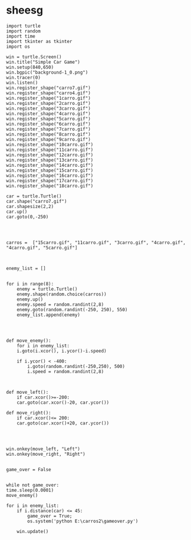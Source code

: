 # sheesg
    import turtle
    import random
    import time
    import tkinter as tkinter
    import os

    win = turtle.Screen()
    win.title("Simple Car Game")
    win.setup(840,650)
    win.bgpic("background-1_0.png")
    win.tracer(0)
    win.listen()
    win.register_shape("carro7.gif")
    win.register_shape("carro4.gif")
    win.register_shape("1carro.gif")
    win.register_shape("2carro.gif")
    win.register_shape("3carro.gif")
    win.register_shape("4carro.gif")
    win.register_shape("5carro.gif")
    win.register_shape("6carro.gif")
    win.register_shape("7carro.gif")
    win.register_shape("8carro.gif")
    win.register_shape("9carro.gif")
    win.register_shape("10carro.gif")
    win.register_shape("11carro.gif")
    win.register_shape("12carro.gif")
    win.register_shape("13carro.gif")
    win.register_shape("14carro.gif")
    win.register_shape("15carro.gif")
    win.register_shape("16carro.gif")
    win.register_shape("17carro.gif")
    win.register_shape("18carro.gif")

    car = turtle.Turtle()
    car.shape("carro7.gif")
    car.shapesize(2,2)
    car.up()
    car.goto(0,-250)




    carros =  ["15carro.gif", "11carro.gif", "3carro.gif", "4carro.gif", "4carro.gif", "5carro.gif"]



    enemy_list = []


    for i in range(8):
        enemy = turtle.Turtle()
        enemy.shape(random.choice(carros))
        enemy.up()
        enemy.speed = random.randint(2,8)
        enemy.goto(random.randint(-250, 250), 550)
        enemy_list.append(enemy)
    
        
   

    def move_enemy(): 
        for i in enemy_list:
        i.goto(i.xcor(), i.ycor()-i.speed)

        if i.ycor() < -400:
            i.goto(random.randint(-250,250), 500)
            i.speed = random.randint(2,8)



    def move_left():
        if car.xcor()>=-200:
        car.goto(car.xcor()-20, car.ycor())

    def move_right():
        if car.xcor()<= 200:
        car.goto(car.xcor()+20, car.ycor())




    win.onkey(move_left, "Left")
    win.onkey(move_right, "Right")


    game_over = False


    while not game_over:
    time.sleep(0.0001)
    move_enemy()
    
    for i in enemy_list:
        if i.distance(car) <= 45:
            game_over = True;
            os.system('python E:\carros2\gameover.py')
            
        win.update()
